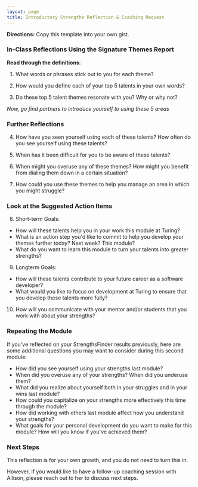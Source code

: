```yaml
---
layout: page
title: Introductory Strengths Reflection & Coaching Request
---
```


**Directions:** Copy this template into your own gist.

### In-Class Reflections Using the Signature Themes Report

**Read through the definitions**:

1. What words or phrases stick out to you for each theme?

2. How would you define each of your top 5 talents in your own words?

3. Do these top 5 talent themes resonate with you? Why or why not?

*Now, go find partners to introduce yourself to using these 5 areas*

### Further Reflections

4. How have you seen yourself using each of these talents? How often do you see yourself using these talents?

5. When has it been difficult for you to be aware of these talents?

6. When might you overuse any of these themes? How might you benefit from dialing them down in a certain situation?

7. How could you use these themes to help you manage an area in which you might struggle?

### Look at the Suggested Action Items

8. Short-term Goals:
* How will these talents help you in your work this module at Turing?
* What is an action step you'd like to commit to help you develop your themes further today? Next week? This module?
* What do you want to learn this module to turn your talents into greater strengths?

9. Longterm Goals:
* How will these talents contribute to your future career as a software developer?
* What would you like to focus on development at Turing to ensure that you develop these talents more fully?

10. How will you communicate with your mentor and/or students that you work with about your strengths?

### Repeating the Module

If you've reflected on your StrengthsFinder results previously, here are some additional questions you may want to consider during this second module:

* How did you see yourself using your strengths last module?
* When did you overuse any of your strengths? When did you underuse them?
* What did you realize about yourself both in your struggles and in your wins last module?
* How could you capitalize on your strengths more effectively this time through the module?
* How did working with others last module affect how you understand your strengths?
* What goals for your personal development do you want to make for this module? How will you know if you've achieved them?

### Next Steps

This reflection is for your own growth, and you do not need to turn this in.

However, if you would like to have a follow-up coaching session with Allison, please reach out to her to discuss next steps.   
